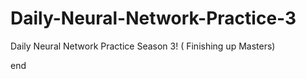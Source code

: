 # Daily-Neural-Network-Practice-3
Daily Neural Network Practice Season 3! ( Finishing up Masters)






















































end 